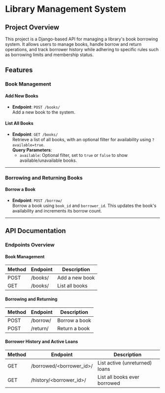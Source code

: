 
# Library Management System

## Project Overview
This project is a Django-based API for managing a library's book borrowing system. It allows users to manage books, handle borrow and return operations, and track borrower history while adhering to specific rules such as borrowing limits and membership status.

## Features

### Book Management

#### **Add New Books**  
- **Endpoint**: `POST /books/`  
  Add a new book to the system.  

#### **List All Books**  
- **Endpoint**: `GET /books/`  
  Retrieve a list of all books, with an optional filter for availability using `?available=true`.  
  **Query Parameters**:  
  - `available`: Optional filter, set to `true` or `false` to show available/unavailable books.

---

### Borrowing and Returning Books

#### **Borrow a Book**  
- **Endpoint**: `POST /borrow/`  
  Borrow a book using `book_id` and `borrower_id`. This updates the book's availability and increments its borrow count.

---
## API Documentation

### Endpoints Overview

#### Book Management

| Method | Endpoint   | Description           |
|--------|------------|-----------------------|
| POST   | /books/    | Add a new book        |
| GET    | /books/    | List all books        |

#### Borrowing and Returning

| Method | Endpoint   | Description           |
|--------|------------|-----------------------|
| POST   | /borrow/   | Borrow a book         |
| POST   | /return/   | Return a book         |

#### Borrower History and Active Loans

| Method | Endpoint               | Description                     |
|--------|------------------------|---------------------------------|
| GET    | /borrowed/<borrower_id>/| List active (unreturned) loans |
| GET    | /history/<borrower_id>/ | List all books ever borrowed   |



  


